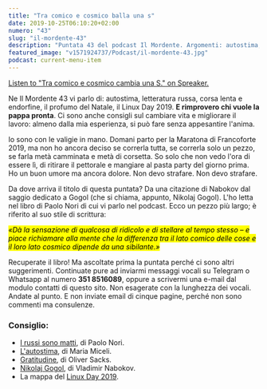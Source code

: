 ```yaml
---
title: "Tra comico e cosmico balla una s"
date: 2019-10-25T06:10:20+02:00
numero: "43"
slug: "il-mordente-43"
description: "Puntata 43 del podcast Il Mordente. Argomenti: autostima, letteratura russa, corsa lenta e endorfine, l'odore del Natale, chi vuole la pappa pronta, il Linux Day 2019. E ci sono consigli su cambiare vita e lavoro. Autore: Riccardo Palombo"
featured_image: "v1571924737/Podcast/il-mordente-43.jpg"
podcast: current-menu-item
---
```


<a class="spreaker-player" href="https://www.spreaker.com/episode/19665407" data-resource="episode_id=19665407" data-width="100%" data-height="200px" data-theme="light" data-playlist="false" data-playlist-continuous="false" data-autoplay="false" data-live-autoplay="false" data-chapters-image="true" data-episode-image-position="right" data-hide-logo="false" data-hide-likes="false" data-hide-comments="false" data-hide-sharing="false" data-hide-download="true">Listen to "Tra comico e cosmico cambia una S." on Spreaker.</a>

Ne Il Mordente 43 vi parlo di: autostima, letteratura russa, corsa lenta e endorfine, il profumo del Natale, il Linux Day 2019. <strong>E rimprovero chi vuole la pappa pronta</strong>. Ci sono anche consigli sul cambiare vita e migliorare il lavoro: almeno dalla mia esperienza, si può fare senza appesantire l'anima. 

Io sono con le valigie in mano. Domani parto per la Maratona di Francoforte 2019, ma non ho ancora deciso se correrla tutta, se correrla solo un pezzo, se farla metà camminata e metà di corsetta. So solo che non vedo l'ora di essere lì, di ritirare il pettorale e mangiare al pasta party del giorno prima. Ho un buon umore ma ancora dolore. Non devo strafare. Non devo strafare.

Da dove arriva il titolo di questa puntata? Da una citazione di Nabokov dal saggio dedicato a Gogol (che si chiama, appunto, Nikolaj Gogol). L'ho letta nel libro di Paolo Nori di cui vi parlo nel podcast. Ecco un pezzo più largo; è riferito al suo stile di scrittura:

<mark>_«Dà la sensazione di qualcosa di ridicolo e di stellare al tempo stesso – e piace richiamare alla mente che la differenza tra il lato comico delle cose e il loro lato cosmico dipende da una sibilante.»_</mark>

Recuperate il libro! Ma ascoltate prima la puntata perché ci sono altri suggerimenti. Continuate pure ad inviarmi messaggi vocali su Telegram o Whatsapp al numero <strong>351 8516089</strong>, oppure a scrivermi una e-mail dal modulo contatti di questo sito. Non esagerate con la lunghezza dei vocali. Andate al punto. E non inviate email di cinque pagine, perché non sono commenti ma consulenze.

### Consiglio:
<ul>
<li><a href="https://amzn.to/2pKlOX8" target="_blank" rel="noopener" rel="nofollow" title="Vedi il libro I russi sono matti. Corso sintetico di letteratura russa 1820-1991">I russi sono matti</a>, di Paolo Nori.</li>
<li><a href="https://amzn.to/2nYKvhO" target="_blank" rel="noopener" rel="nofollow" title="Vedi il libro L'autostima. Alta o bassa, stabile o fluttuante, autentica o illusoria">L'autostima</a>, di Maria Miceli.</li>
<li><a href="https://amzn.to/33OYfLm" target="_blank" rel="noopener" rel="nofollow" title="Vedi il libro Gratitudine">Gratitudine</a>, di Oliver Sacks.</li>
<li><a href="https://amzn.to/2qGy0bP" target="_blank" rel="noopener" rel="nofollow" title="Vedi il libro Nikolaj Gogol">Nikolaj Gogol</a>, di Vladimir Nabokov.</li>
<li>La mappa del <a href="https://www.linuxday.it/2019/P" target="_blank" rel="noopener" rel="nofollow" title="Vedi il sito Linux Day 2019">Linux Day 2019</a>.</li>
</ul>

